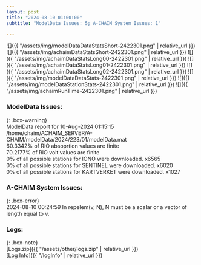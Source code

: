 ```yaml
---
layout: post
title: "2024-08-10 01:00:00"
subtitle: "ModelData Issues: 5; A-CHAIM System Issues: 1"

---
```


![]({{ "/assets/img/modelDataDataStatsShort-2422301.png" | relative_url }})
![]({{ "/assets/img/achaimDataStatsShort-2422301.png" | relative_url }})
![]({{ "/assets/img/achaimDataStatsLong00-2422301.png" | relative_url }})
![]({{ "/assets/img/achaimDataStatsLong01-2422301.png" | relative_url }})
![]({{ "/assets/img/achaimDataStatsLong02-2422301.png" | relative_url }})
![]({{ "/assets/img/modelDataDataStats-2422301.png" | relative_url }})
![]({{ "/assets/img/modelDataStationStats-2422301.png" | relative_url }})
![]({{ "/assets/img/achaimRunTime-2422301.png" | relative_url }})


### ModelData Issues:  
  
{: .box-warning}  
 ModelData report for 10-Aug-2024 01:15:15   
 /home/chaim/ACHAIM_SERVER/A-CHAIM/modelData/2024/223/01/modelData.mat   
 60.3342% of RIO absoprtion values are finite   
 70.2177% of RIO volt values are finite   
 0% of all possible stations for IONO were downloaded. x6565   
 0% of all possible stations for SENTINEL were downloaded. x6020   
 0% of all possible stations for KARTVERKET were downloaded. x1027   
  
### A-CHAIM System Issues:  
  
{: .box-error}  
2024-08-10 00:24:59 In repelem(v, N), N must be a scalar or a vector of length equal to v.  

### Logs:  
  
{: .box-note}  
[Logs.zip]({{ "/assets/other/logs.zip" | relative_url }})  
[Log Info]({{ "/logInfo" | relative_url }})  
